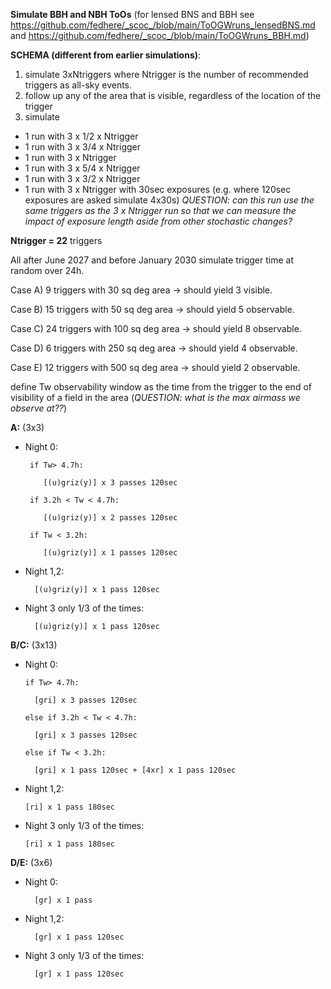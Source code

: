 **Simulate BBH and NBH ToOs** (for lensed BNS and BBH see https://github.com/fedhere/_scoc_/blob/main/ToOGWruns_lensedBNS.md and https://github.com/fedhere/_scoc_/blob/main/ToOGWruns_BBH.md)

**SCHEMA (different from earlier simulations)**: 
1) simulate 3xNtriggers where Ntrigger is the number of recommended triggers as all-sky events.
2) follow up any of the area that is visible, regardless of the location of the trigger
3) simulate 
- 1 run with 3 x 1/2 x Ntrigger
- 1 run with 3 x 3/4 x Ntrigger
- 1 run with 3 x Ntrigger
- 1 run with 3 x 5/4 x Ntrigger
- 1 run with 3 x 3/2 x Ntrigger
- 1 run with 3 x Ntrigger with 30sec exposures (e.g. where 120sec exposures are asked simulate 4x30s) _QUESTION: can this run use the same triggers as the 3 x Ntrigger run so that we can measure the impact of exposure length aside from other stochastic changes?_

**Ntrigger = 22** triggers

All after June 2027 and before January 2030 simulate trigger time at random over 24h.

Case A) 9 triggers with 30 sq deg area -> should yield 3 visible. 

Case B) 15 triggers with 50 sq deg area -> should yield 5 observable. 

Case C) 24 triggers with 100 sq deg area -> should yield 8 observable. 

Case D) 6 triggers with 250 sq deg area -> should yield 4 observable. 

Case E) 12 triggers with 500 sq deg area -> should yield 2 observable. 



define Tw observability window as the time from the trigger to the end of visibility of a field in the area (_QUESTION: what is the max airmass we observe at??_)

**A:** (3x3)
*  Night 0:
      
        if Tw> 4.7h:

           [(u)griz(y)] x 3 passes 120sec
   
        if 3.2h < Tw < 4.7h:
   
           [(u)griz(y)] x 2 passes 120sec
   
        if Tw < 3.2h:
   
           [(u)griz(y)] x 1 passes 120sec
* Night 1,2:

        [(u)griz(y)] x 1 pass 120sec
* Night 3 only 1/3 of the times:

        [(u)griz(y)] x 1 pass 120sec
  

**B/C:** (3x13)
* Night 0:

      if Tw> 4.7h:

        [gri] x 3 passes 120sec

      else if 3.2h < Tw < 4.7h:

        [gri] x 3 passes 120sec

      else if Tw < 3.2h:

        [gri] x 1 pass 120sec + [4xr] x 1 pass 120sec
* Night 1,2:

      [ri] x 1 pass 180sec

* Night 3 only 1/3 of the times:

      [ri] x 1 pass 180sec
      

**D/E:** (3x6)
* Night 0:

        [gr] x 1 pass
  
* Night 1,2:
  
        [gr] x 1 pass 120sec
 
* Night 3 only 1/3 of the times:
  
        [gr] x 1 pass 120sec



